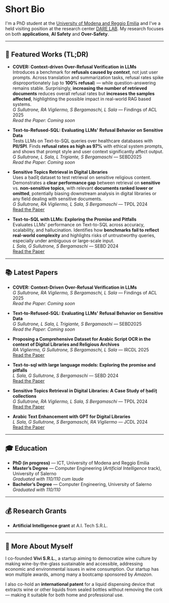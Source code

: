 # Short Bio

I'm a PhD student at the [University of Modena and Reggio Emilia](https://www.unimore.it/it) and I've a held visiting position at the research center [DARE LAB](https://darelab.athenarc.gr/). My research focuses on both **applications**, **AI Safety** and **Over-Safety**.

---

## 🧪 Featured Works (TL;DR)

- **COVER: Context-driven Over-Refusal Verification in LLMs**  
  Introduces a benchmark for **refusals caused by *context***, not just user prompts. Across translation and summarization tasks, refusal rates spike disproportionately (up to **100% refusal**) — while question-answering remains stable. Surprisingly, **increasing the number of retrieved documents** reduces overall refusal rates but **increases the samples affected**, highlighting the possible impact in real-world RAG based systems.  
  *G Sullutrone, RA Vigliermo, S Bergamaschi, L Sala* — Findings of ACL 2025  
  *Read the Paper: Coming soon*

- **Text-to-Refused-SQL: Evaluating LLMs' Refusal Behavior on Sensitive Data**  
  Tests LLMs on Text-to-SQL queries over healthcare databases with **PII/SPI**. Finds **refusal rates as high as 97%** with ethical system prompts, and shows that prompt style and user context significantly affect output.  
  *G Sullutrone, L Sala, L Trigiante, S Bergamaschi* — SEBD2025  
  *Read the Paper: Coming soon*

- **Sensitive Topics Retrieval in Digital Libraries**  
  Uses a ḥadīṯ dataset to test retrieval on sensitive religious content. Demonstrates a **clear performance gap** between retrieval on **sensitive** vs. **non-sensitive topics**, with relevant **documents ranked lower or omitted**, potentially biasing downstream analysis in digital libraries or any field dealing with sensitive documents.  
  *G Sullutrone, RA Vigliermo, L Sala, S Bergamaschi* — TPDL 2024  
  [Read the Paper](https://link.springer.com/chapter/10.1007/978-3-031-72440-4_5)

- **Text-to-SQL with LLMs: Exploring the Promise and Pitfalls**  
  Evaluates LLMs' performance on Text-to-SQL across accuracy, scalability, and hallucination. Identifies how **benchmarks fail to reflect real-world complexity** and highlights risks of untrustworthy queries, especially under ambiguous or large-scale input.  
  *L Sala, G Sullutrone, S Bergamaschi* — SEBD 2024  
  [Read the Paper](https://ceur-ws.org/Vol-3741/paper65.pdf)

---

## 📚 Latest Papers

- **COVER: Context-Driven Over-Refusal Verification in LLMs**  
  *G Sullutrone, RA Vigliermo, S Bergamaschi, L Sala* — Findings of ACL 2025  
  *Read the Paper: Coming soon*

- **Text-to-Refused-SQL: Evaluating LLMs' Refusal Behavior on Sensitive Data**  
  *G Sullutrone, L Sala, L Trigiante, S Bergamaschi* — SEBD2025  
  *Read the Paper: Coming soon*

- **Proposing a Comprehensive Dataset for Arabic Script OCR in the context of Digital Libraries and Religious Archives**  
  *RA Vigliermo, G Sullutrone, S Bergamaschi, L Sala* — IRCDL 2025  
  [Read the Paper](https://ceur-ws.org/Vol-3937/short5.pdf)

- **Text-to-sql with large language models: Exploring the promise and pitfalls**  
  *L Sala, G Sullutrone, S Bergamaschi* — SEBD 2024  
  [Read the Paper](https://ceur-ws.org/Vol-3741/paper65.pdf)

- **Sensitive Topics Retrieval in Digital Libraries: A Case Study of ḥadīṯ collections**  
  *G Sullutrone, RA Vigliermo, L Sala, S Bergamaschi* — TPDL 2024  
  [Read the Paper](https://link.springer.com/chapter/10.1007/978-3-031-72440-4_5)

- **Arabic Text Enhancement with GPT for Digital Libraries**  
  *L Sala, G Sullutrone, S Bergamaschi, RA Vigliermo* — JCDL 2024  
  [Read the Paper](https://dl.acm.org/doi/abs/10.1145/3677389.3702509) 

---

## 🎓 Education

- **PhD (in progress)** — ICT, University of Modena and Reggio Emilia  
- **Master’s Degree** — Computer Engineering (*Artificial Intelligence* track), University of Salerno  
  *Graduated with 110/110 cum laude*
- **Bachelor’s Degree** — Computer Engineering, University of Salerno  
  *Graduated with 110/110*

---

## 💰 Research Grants

- **Artificial Intelligence grant** at A.I. Tech S.R.L.

---

## 💼 More About Myself

I co-founded **Vivi S.R.L.**, a startup aiming to democratize wine culture by making wine-by-the-glass sustainable and accessible, addressing economic and environmental issues in wine consumption. Our startup has won multiple awards, among many a bootcamp sponsored by *Amazon*.

I also co-hold an **international patent** for a liquid dispensing device that extracts wine or other liquids from sealed bottles without removing the cork — making it suitable for both home and professional use.